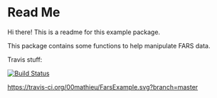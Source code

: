 # Read Me

Hi there! This is a readme for this example package. 

This package contains some functions to help manipulate FARS data.

Travis stuff:

[![Build Status](https://travis-ci.org/00mathieu/FarsExample.svg?branch=master)](https://travis-ci.org/00mathieu/FarsExample)

https://travis-ci.org/00mathieu/FarsExample.svg?branch=master
